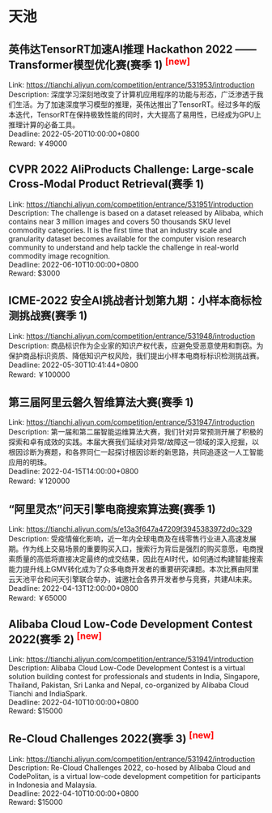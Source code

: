 # 天池



## 英伟达TensorRT加速AI推理 Hackathon 2022 —— Transformer模型优化赛(赛季 1) <sup style="color:red">[new]<sup>  

Link: https://tianchi.aliyun.com/competition/entrance/531953/introduction  
Description: 深度学习深刻地改变了计算机应用程序的功能与形态，广泛渗透于我们生活。为了加速深度学习模型的推理，英伟达推出了TensorRT。经过多年的版本迭代，TensorRT在保持极致性能的同时，大大提高了易用性，已经成为GPU上推理计算的必备工具。  
Deadline: 2022-05-20T10:00:00+0800  
Reward: ￥49000  


## CVPR 2022 AliProducts Challenge:  Large-scale Cross-Modal Product Retrieval(赛季 1)

Link: https://tianchi.aliyun.com/competition/entrance/531951/introduction  
Description: The challenge is based on a dataset released by Alibaba, which contains near 3 million images and covers 50 thousands SKU level commodity categories. It is the first time that an industry scale and granularity dataset becomes available for the computer vision research community to understand and help tackle the challenge in real-world commodity image recognition.  
Deadline: 2022-06-10T10:00:00+0800  
Reward: $3000  


## ICME-2022 安全AI挑战者计划第九期：小样本商标检测挑战赛(赛季 1)

Link: https://tianchi.aliyun.com/competition/entrance/531948/introduction  
Description: 商品标识作为企业家的知识产权代表，应避免受恶意使用和剽窃。为保护商品标识资质、降低知识产权风险，我们提出小样本电商标标识检测挑战赛。  
Deadline: 2022-05-30T10:41:44+0800  
Reward: ￥100000  


## 第三届阿里云磐久智维算法大赛(赛季 1)

Link: https://tianchi.aliyun.com/competition/entrance/531947/introduction  
Description: 第一届和第二届智能运维算法大赛，我们针对异常预测开展了积极的探索和卓有成效的实践。本届大赛我们延续对异常/故障这一领域的深入挖掘，以根因诊断为赛题，和各界同仁一起探讨根因诊断的新思路，共同追逐这一人工智能应用的明珠。  
Deadline: 2022-04-15T14:00:00+0800  
Reward: ￥120000  


## “阿里灵杰”问天引擎电商搜索算法赛(赛季 1)

Link: https://tianchi.aliyun.com/s/e13a3f647a47209f3945383972d0c329  
Description: 受疫情催化影响，近一年内全球电商及在线零售行业进入高速发展期。作为线上交易场景的重要购买入口，搜索行为背后是强烈的购买意愿，电商搜索质量的高低将直接决定最终的成交结果，因此在AI时代，如何通过构建智能搜索能力提升线上GMV转化成为了众多电商开发者的重要研究课题。本次比赛由阿里云天池平台和问天引擎联合举办，诚邀社会各界开发者参与竞赛，共建AI未来。  
Deadline: 2022-04-13T12:00:00+0800  
Reward: ￥65000  


## Alibaba Cloud Low-Code Development Contest 2022(赛季 2) <sup style="color:red">[new]<sup>  

Link: https://tianchi.aliyun.com/competition/entrance/531941/introduction  
Description: Alibaba Cloud Low-Code Development Contest is a virtual solution building contest for professionals and students in India, Singapore, Thailand, Pakistan, Sri Lanka and Nepal, co-organized by Alibaba Cloud Tianchi and IndiaSpark.  
Deadline: 2022-04-10T10:00:00+0800  
Reward: $15000  


## Re-Cloud Challenges 2022(赛季 3) <sup style="color:red">[new]<sup>  

Link: https://tianchi.aliyun.com/competition/entrance/531942/introduction  
Description: Re-Cloud Challenges 2022, co-hosed by Alibaba Cloud and CodePolitan, is a virtual low-code development competition for participants in Indonesia and Malaysia.  
Deadline: 2022-04-10T10:00:00+0800  
Reward: $15000  

